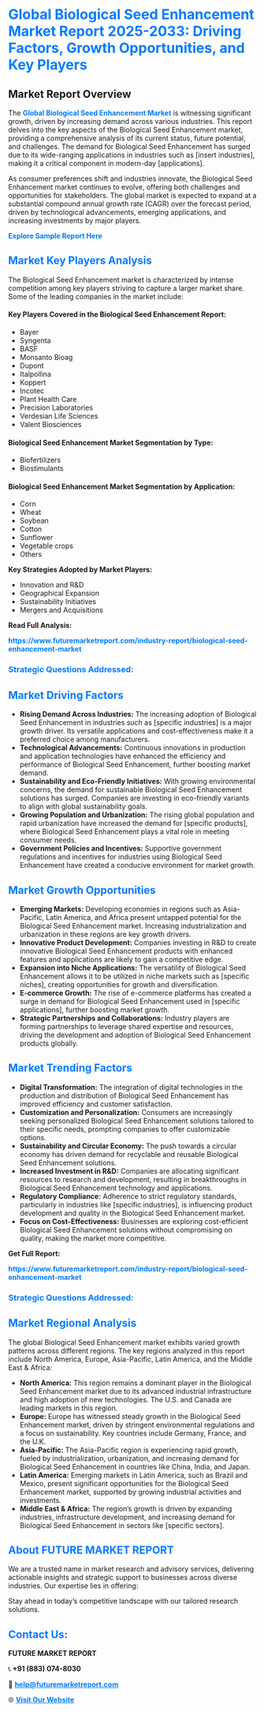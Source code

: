 <h1 style="color: #007BFF;">Global Biological Seed Enhancement Market Report 2025-2033: Driving Factors, Growth Opportunities, and Key Players</h1>

<section id="overview">
<h2>Market Report Overview</h2>
<p>The <a href="https://www.futuremarketreport.com/industry-report/biological-seed-enhancement-market" style="color: #007BFF; text-decoration: none;"><strong>Global Biological Seed Enhancement Market</strong></a> is witnessing significant growth, driven by increasing demand across various industries. This report delves into the key aspects of the Biological Seed Enhancement market, providing a comprehensive analysis of its current status, future potential, and challenges. The demand for Biological Seed Enhancement has surged due to its wide-ranging applications in industries such as [insert industries], making it a critical component in modern-day [applications].</p>
<p>As consumer preferences shift and industries innovate, the Biological Seed Enhancement market continues to evolve, offering both challenges and opportunities for stakeholders. The global market is expected to expand at a substantial compound annual growth rate (CAGR) over the forecast period, driven by technological advancements, emerging applications, and increasing investments by major players.</p>
</section>

<section id="overview">
<p><a href="https://www.futuremarketreport.com/request-sample/reportId=53096" style="color: #007BFF; text-decoration: none;"><strong>Explore Sample Report Here</strong></a></p>
</section>

<section id="key-players">
<h2 style="color: #007BFF;">Market Key Players Analysis</h2>
<p>The Biological Seed Enhancement market is characterized by intense competition among key players striving to capture a larger market share. Some of the leading companies in the market include:</p>
<h4>Key Players Covered in the Biological Seed Enhancement Report:</h4>
<ul><li>Bayer</li><li>Syngenta</li><li>BASF</li><li>Monsanto Bioag</li><li>Dupont</li><li>Italpollina</li><li>Koppert</li><li>Incotec</li><li>Plant Health Care</li><li>Precision Laboratories</li><li>Verdesian Life Sciences</li><li>Valent Biosciences</li></ul>
<h4>Biological Seed Enhancement Market Segmentation by Type:</h4>
<ul><li>Biofertilizers</li><li>Biostimulants</li></ul>

<h4>Biological Seed Enhancement Market Segmentation by Application:</h4>
<ul><li>Corn</li><li>Wheat</li><li>Soybean</li><li>Cotton</li><li>Sunflower</li><li>Vegetable crops</li><li>Others</li></ul>
<p><strong>Key Strategies Adopted by Market Players:</strong></p>
<ul>
<li>Innovation and R&D</li>
<li>Geographical Expansion</li>
<li>Sustainability Initiatives</li>
<li>Mergers and Acquisitions</li>
</ul>
</section>

<section>
<p><strong>Read Full Analysis: </strong></p><a href="https://www.futuremarketreport.com/industry-report/biological-seed-enhancement-market" style="color: #007BFF; text-decoration: none;"><strong>https://www.futuremarketreport.com/industry-report/biological-seed-enhancement-market</strong></a>
<h3 style="color: #007BFF;">Strategic Questions Addressed:</h3>
</section>

<section id="driving-factors">
<h2 style="color: #007BFF;">Market Driving Factors</h2>
<ul>
<li><strong>Rising Demand Across Industries:</strong> The increasing adoption of Biological Seed Enhancement in industries such as [specific industries] is a major growth driver. Its versatile applications and cost-effectiveness make it a preferred choice among manufacturers.</li>
<li><strong>Technological Advancements:</strong> Continuous innovations in production and application technologies have enhanced the efficiency and performance of Biological Seed Enhancement, further boosting market demand.</li>
<li><strong>Sustainability and Eco-Friendly Initiatives:</strong> With growing environmental concerns, the demand for sustainable Biological Seed Enhancement solutions has surged. Companies are investing in eco-friendly variants to align with global sustainability goals.</li>
<li><strong>Growing Population and Urbanization:</strong> The rising global population and rapid urbanization have increased the demand for [specific products], where Biological Seed Enhancement plays a vital role in meeting consumer needs.</li>
<li><strong>Government Policies and Incentives:</strong> Supportive government regulations and incentives for industries using Biological Seed Enhancement have created a conducive environment for market growth.</li>
</ul>
</section>

<section id="growth-opportunities">
<h2 style="color: #007BFF;">Market Growth Opportunities</h2>
<ul>
<li><strong>Emerging Markets:</strong> Developing economies in regions such as Asia-Pacific, Latin America, and Africa present untapped potential for the Biological Seed Enhancement market. Increasing industrialization and urbanization in these regions are key growth drivers.</li>
<li><strong>Innovative Product Development:</strong> Companies investing in R&D to create innovative Biological Seed Enhancement products with enhanced features and applications are likely to gain a competitive edge.</li>
<li><strong>Expansion into Niche Applications:</strong> The versatility of Biological Seed Enhancement allows it to be utilized in niche markets such as [specific niches], creating opportunities for growth and diversification.</li>
<li><strong>E-commerce Growth:</strong> The rise of e-commerce platforms has created a surge in demand for Biological Seed Enhancement used in [specific applications], further boosting market growth.</li>
<li><strong>Strategic Partnerships and Collaborations:</strong> Industry players are forming partnerships to leverage shared expertise and resources, driving the development and adoption of Biological Seed Enhancement products globally.</li>
</ul>
</section>

<section id="trending-factors">
<h2 style="color: #007BFF;">Market Trending Factors</h2>
<ul>
<li><strong>Digital Transformation:</strong> The integration of digital technologies in the production and distribution of Biological Seed Enhancement has improved efficiency and customer satisfaction.</li>
<li><strong>Customization and Personalization:</strong> Consumers are increasingly seeking personalized Biological Seed Enhancement solutions tailored to their specific needs, prompting companies to offer customizable options.</li>
<li><strong>Sustainability and Circular Economy:</strong> The push towards a circular economy has driven demand for recyclable and reusable Biological Seed Enhancement solutions.</li>
<li><strong>Increased Investment in R&D:</strong> Companies are allocating significant resources to research and development, resulting in breakthroughs in Biological Seed Enhancement technology and applications.</li>
<li><strong>Regulatory Compliance:</strong> Adherence to strict regulatory standards, particularly in industries like [specific industries], is influencing product development and quality in the Biological Seed Enhancement market.</li>
<li><strong>Focus on Cost-Effectiveness:</strong> Businesses are exploring cost-efficient Biological Seed Enhancement solutions without compromising on quality, making the market more competitive.</li>
</ul>
</section>

<section>
<p><strong>Get Full Report: </strong></p><a href="https://www.futuremarketreport.com/industry-report/biological-seed-enhancement-market" style="color: #007BFF; text-decoration: none;"><strong>https://www.futuremarketreport.com/industry-report/biological-seed-enhancement-market</strong></a>
<h3 style="color: #007BFF;">Strategic Questions Addressed:</h3>
</section>


<section id="regional-analysis">
<h2 style="color: #007BFF;">Market Regional Analysis</h2>
<p>The global Biological Seed Enhancement market exhibits varied growth patterns across different regions. The key regions analyzed in this report include North America, Europe, Asia-Pacific, Latin America, and the Middle East & Africa:</p>
<ul>
<li><strong>North America:</strong> This region remains a dominant player in the Biological Seed Enhancement market due to its advanced industrial infrastructure and high adoption of new technologies. The U.S. and Canada are leading markets in this region.</li>
<li><strong>Europe:</strong> Europe has witnessed steady growth in the Biological Seed Enhancement market, driven by stringent environmental regulations and a focus on sustainability. Key countries include Germany, France, and the U.K.</li>
<li><strong>Asia-Pacific:</strong> The Asia-Pacific region is experiencing rapid growth, fueled by industrialization, urbanization, and increasing demand for Biological Seed Enhancement in countries like China, India, and Japan.</li>
<li><strong>Latin America:</strong> Emerging markets in Latin America, such as Brazil and Mexico, present significant opportunities for the Biological Seed Enhancement market, supported by growing industrial activities and investments.</li>
<li><strong>Middle East & Africa:</strong> The region’s growth is driven by expanding industries, infrastructure development, and increasing demand for Biological Seed Enhancement in sectors like [specific sectors].</li>
</ul>
</section>

<footer>
<h2 style="color: #007BFF;">About FUTURE MARKET REPORT</h2>
<p>We are a trusted name in market research and advisory services, delivering actionable insights and strategic support to businesses across diverse industries. Our expertise lies in offering:</p>

<p>Stay ahead in today’s competitive landscape with our tailored research solutions.</p>

<h2 style="color: #007BFF;">Contact Us:</h2>
<p><strong>FUTURE MARKET REPORT</strong></p>
<p>📞 <strong>+91 (883) 074-8030</strong></p>
<p>📧 <strong><a href="mailto:help@futuremarketreport.com" style="color: #007BFF;">help@futuremarketreport.com</a></strong></p>
<p>🌐 <strong><a href="https://www.futuremarketreport.com/" style="color: #007BFF;">Visit Our Website</a></strong></p>
</footer>